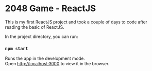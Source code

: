 # 2048 Game - ReactJS

This is my first ReactJS project and took a couple of days to code after reading the basic of ReactJS.

In the project directory, you can run:

### `npm start`

Runs the app in the development mode.\
Open [http://localhost:3000](http://localhost:3000) to view it in the browser.
